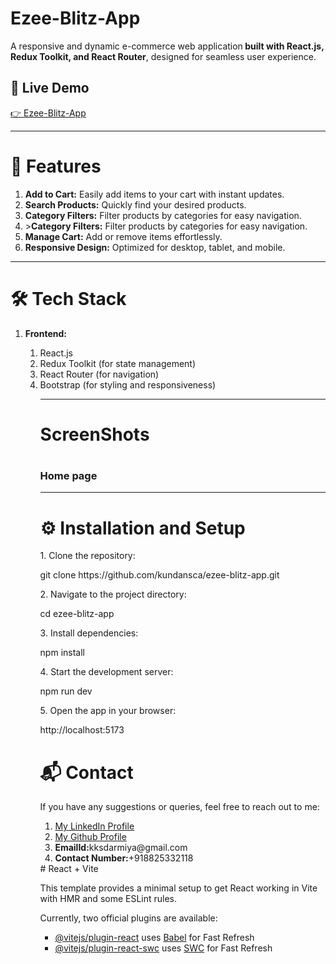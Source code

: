 <h1>Ezee-Blitz-App</h1>
<p>A responsive and dynamic e-commerce web application<strong> built with React.js, Redux Toolkit, and React Router</strong>, designed for seamless user experience.</p>
<h2>🚀 Live Demo</h2>
<a href="https://ezeeblitzapp.netlify.app/" target="_self">👉 Ezee-Blitz-App</a>
<hr/>
<h1>📌 Features</h1>
<ol>
<li><strong>Add to Cart:</strong> Easily add items to your cart with instant updates.</li>
<li><strong>Search Products:</strong> Quickly find your desired products.</li>
<li><strong>Category Filters:</strong> Filter products by categories for easy navigation.</li>
<li>><strong>Category Filters:</strong> Filter products by categories for easy navigation.</li>

<li><strong>Manage Cart:</strong> Add or remove items effortlessly.</li>
<li><strong>Responsive Design:</strong> Optimized for desktop, tablet, and mobile.</li>
</ol>

<hr/>
<h1>🛠️ Tech Stack</h1>
<ol>
  <li><strong>Frontend:</strong></li>
  <ol>
  <li>React.js</li>
  <li>Redux Toolkit (for state management)</li>
  <li>React Router (for navigation)</li>
  <li>Bootstrap (for styling and responsiveness)</li>

  <ol>
</ol>
<hr/>
<h1>ScreenShots<h1>
<h3>Home page</h3>
<hr/>
<h1>⚙️ Installation and Setup</h1>
<p>1. Clone the repository:</p>
<p>git clone https://github.com/kundansca/ezee-blitz-app.git</p>
<p>2. Navigate to the project directory:</p>
<p>cd ezee-blitz-app</p>
<p>3. Install dependencies:</p>
<p>npm install</p>
<p>4. Start the development server:</p>
<p>npm run dev</p>
<p>5. Open the app in your browser:</p>
<p>http://localhost:5173</p>

<h1>📬 Contact</h1>
<p>If you have any suggestions or queries, feel free to reach out to me:</p>
<ol>
<li><a href="https://www.linkedin.com/in/kundan-kumar-singh-sca/" target="_blank">My LinkedIn Profile</a></li>
<li><a href="https://github.com/kundansca" target="_blank">My Github Profile</a></li>
<li><strong>EmailId:</strong>kksdarmiya@gmail.com</li>
<li><strong>Contact Number:</strong>+918825332118</li>
</ol>
# React + Vite

This template provides a minimal setup to get React working in Vite with HMR and some ESLint rules.

Currently, two official plugins are available:

- [@vitejs/plugin-react](https://github.com/vitejs/vite-plugin-react/blob/main/packages/plugin-react/README.md) uses [Babel](https://babeljs.io/) for Fast Refresh
- [@vitejs/plugin-react-swc](https://github.com/vitejs/vite-plugin-react-swc) uses [SWC](https://swc.rs/) for Fast Refresh

